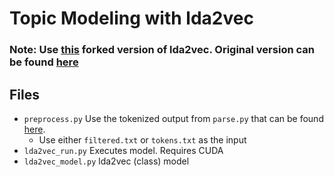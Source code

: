 # Topic Modeling with lda2vec

### Note: Use [this](https://github.com/Rochan-A/lda2vec) forked version of lda2vec. Original version can be found [here](https://github.com/cemoody/lda2vec)

## Files

* `preprocess.py`		Use the tokenized output from `parse.py` that can be found [here](https://github.com/Rochan-A/TopicModeling/blob/master/lda%26w2vec/parse.py).
	* Use either `filtered.txt` or `tokens.txt` as the input
* `lda2vec_run.py`		Executes model. Requires CUDA
* `lda2vec_model.py`		lda2vec (class) model


